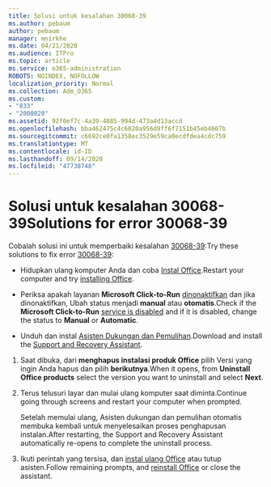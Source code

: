 ```yaml
---
title: Solusi untuk kesalahan 30068-39
ms.author: pebaum
author: pebaum
manager: mnirkhe
ms.date: 04/21/2020
ms.audience: ITPro
ms.topic: article
ms.service: o365-administration
ROBOTS: NOINDEX, NOFOLLOW
localization_priority: Normal
ms.collection: Adm_O365
ms.custom:
- "833"
- "2000020"
ms.assetid: 92f0ef7c-4a39-4885-994d-473a4d13accd
ms.openlocfilehash: bba462475c4c6020a956d9ff6f7151b45eb4607b
ms.sourcegitcommit: c6692ce0fa1358ec3529e59ca0ecdfdea4cdc759
ms.translationtype: MT
ms.contentlocale: id-ID
ms.lasthandoff: 09/14/2020
ms.locfileid: "47738748"
---
```

# <a name="solutions-for-error-30068-39"></a><span data-ttu-id="e27c6-102">Solusi untuk kesalahan 30068-39</span><span class="sxs-lookup"><span data-stu-id="e27c6-102">Solutions for error 30068-39</span></span>

<span data-ttu-id="e27c6-103">Cobalah solusi ini untuk memperbaiki kesalahan [30068-39](https://support.office.com/article/963ca3e4-217a-4c16-9c02-ff946548357b?wt.mc_id=Alchemy_ClientDIA):</span><span class="sxs-lookup"><span data-stu-id="e27c6-103">Try these solutions to fix error [30068-39](https://support.office.com/article/963ca3e4-217a-4c16-9c02-ff946548357b?wt.mc_id=Alchemy_ClientDIA):</span></span>
  
- <span data-ttu-id="e27c6-104">Hidupkan ulang komputer Anda dan coba [Instal Office](https://portal.office.com/OLS/MySoftware.aspx).</span><span class="sxs-lookup"><span data-stu-id="e27c6-104">Restart your computer and try [installing Office](https://portal.office.com/OLS/MySoftware.aspx).</span></span>

- <span data-ttu-id="e27c6-105">Periksa apakah layanan **Microsoft Click-to-Run** [dinonaktifkan](https://support.office.com/article/963ca3e4-217a-4c16-9c02-ff946548357b?wt.mc_id=Alchemy_ClientDIA) dan jika dinonaktifkan, Ubah status menjadi **manual** atau **otomatis**.</span><span class="sxs-lookup"><span data-stu-id="e27c6-105">Check if the **Microsoft Click-to-Run** [service is disabled](https://support.office.com/article/963ca3e4-217a-4c16-9c02-ff946548357b?wt.mc_id=Alchemy_ClientDIA) and if it is disabled, change the status to **Manual** or **Automatic**.</span></span>

- <span data-ttu-id="e27c6-106">Unduh dan instal [Asisten Dukungan dan Pemulihan](https://aka.ms/SARA-OfficeUninstall-Alchemy).</span><span class="sxs-lookup"><span data-stu-id="e27c6-106">Download and install the [Support and Recovery Assistant](https://aka.ms/SARA-OfficeUninstall-Alchemy).</span></span>

1. <span data-ttu-id="e27c6-107">Saat dibuka, dari **menghapus instalasi produk Office** pilih Versi yang ingin Anda hapus dan pilih **berikutnya**.</span><span class="sxs-lookup"><span data-stu-id="e27c6-107">When it opens, from **Uninstall Office products** select the version you want to uninstall and select **Next**.</span></span>

2. <span data-ttu-id="e27c6-108">Terus telusuri layar dan mulai ulang komputer saat diminta.</span><span class="sxs-lookup"><span data-stu-id="e27c6-108">Continue going through screens and restart your computer when prompted.</span></span>

    <span data-ttu-id="e27c6-109">Setelah memulai ulang, Asisten dukungan dan pemulihan otomatis membuka kembali untuk menyelesaikan proses penghapusan instalan.</span><span class="sxs-lookup"><span data-stu-id="e27c6-109">After restarting, the Support and Recovery Assistant automatically re-opens to complete the uninstall process.</span></span>

3. <span data-ttu-id="e27c6-110">Ikuti perintah yang tersisa, dan [instal ulang Office](https://portal.office.com/OLS/MySoftware.aspx) atau tutup asisten.</span><span class="sxs-lookup"><span data-stu-id="e27c6-110">Follow remaining prompts, and [reinstall Office](https://portal.office.com/OLS/MySoftware.aspx) or close the assistant.</span></span>

